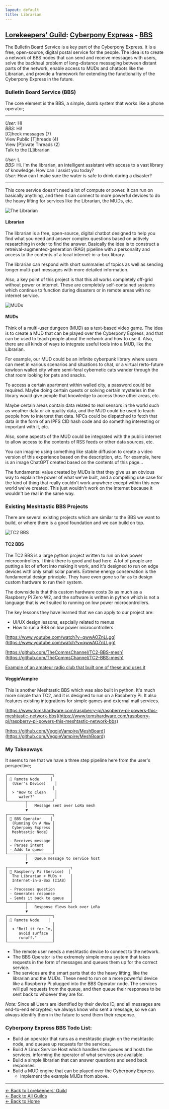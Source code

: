 ```yaml
---
layout: default
title: Librarian
---
```


## [Lorekeepers' Guild](/guilds/lorekeepers/): [Cyberpony Express](guilds/lorekeepers/cyberpony-express/) - [BBS](guilds/lorekeepers/cyberpony-express/bbs/)

The Bulletin Board Service is a key part of the Cyberpony Express. It is a free, open-source, digital postal service for the people. The idea is to create a network of BBS nodes that can send and receive messages with users, solve the backhaul problem of long-distance messaging between distant parts of the network, enable access to MUDs and chatbots like the Librarian, and provide a framework for extending the functionality of the Cyberpony Express in the future.

### Bulletin Board Service (BBS)

The core element is the BBS, a simple, dumb system that works like a phone operator;

---
*User:* Hi  
*BBS:*  Hi!  
[C]heck messages (7)  
View Public [T]hreads (4)  
View [P]rivate Threads (2)  
Talk to the [L]ibrarian  
  
*User:* L  
*BBS:* Hi. I'm the librarian, an intelligent assistant with access to a vast library of knowledge. How can I assist you today?  
*User:* How can I make sure the water is safe to drink during a disaster?  

---

This core service doesn't need a lot of compute or power. It can run on basically anything, and then it can connect to more powerful devices to do the heavy lifting for services like the Librarian, the MUDs, etc.

<img src="/assets/images/librarian.gif" alt="The Librarian" class="photo">

#### Librarian

The librarian is a free, open-source, digital chatbot designed to help you find what you need and answer complex questions based on actively researching in order to find the answer. Basically the idea is to construct a retreival-augmented-generation (RAG) pipeline with a personality and access to the contents of a local internet-in-a-box library.

The librarian can respond with short summaries of topics as well as sending longer multi-part messages with more detailed information.

Also, a key point of this project is that this all works completely off-grid without power or internet. These are completely self-contained systems which continue to function during disasters or in remote areas with no internet service.

<img src="/assets/images/muds.png" alt="MUDs" class="photo">

#### MUDs

Think of a multi-user dungeon (MUD) as a text-based video game. The idea is to create a MUD that can be played over the Cyberpony Express, and that can be used to teach people about the network and how to use it. Also, there are all kinds of ways to integrate useful tools into a MUD, like the Librarian. 

For example, our MUD could be an infinite cyberpunk library where users can meet in various scenarios and situations to chat, or a virtual rerto-future kowloon walled city where semi-feral cybernetic cats wander through the chat room looking for pets and snacks.

To access a certain apartment within walled city, a password could be required. Maybe doing certain quests or solving certain mysteries in the library would give people that knowledge to access those other areas, etc.

Maybe certain areas contain data related to real sensors in the world such as weather data or air quality data, and the MUD could be used to teach people how to interpret that data. NPCs could be dispatched to fetch that data in the form of an IPFS CID hash code and do something interesting or important with it, etc.

Also, some aspects of the MUD could be integrated with the public internet to allow access to the contents of RSS feeds or other data sources, etc.

You can imagine using something like stable diffusion to create a video version of this experience based on the description, etc. For example, here is an image ChatGPT created based on the contents of this page...

The fundamental value created by MUDs is that they give us an obvious way to explain the power of what we've built, and a compelling use case for the kind of thing that really couldn't work anywhere except within this new world we've created. This just wouldn't work on the internet because it wouldn't be real in the same way.

### Existing Meshtastic BBS Projects

There are several existing projects which are similar to the BBS we want to build, or where there is a good foundation and we can build on top.

<img src="/assets/images/tc2-bbs.jpg" alt="TC2 BBS" class="photo">

#### TC2 BBS

The TC2 BBS is a large python project written to run on low power microcontrollers. I think there is good and bad here. A lot of people are putting a lot of effort into making it work, and it's designed to run on edge devices with only small solar panels. Extreme energy conservation is the fundamental design principle. They have even gone so far as to design custom hardware to run their system. 

The downside is that this custom hardware costs 3x as much as a Raspberry Pi Zero W2, and the software is written in python which is not a language that is well suited to running on low power microcontrollers.

The key lessons they have learned that we can apply to our project are:
- UI/UX design lessons, espcially related to menus
- How to run a BBS on low power microcontrollers


[https://www.youtube.com/watch?v=qwwAOZnLLgg](https://www.youtube.com/watch?v=qwwAOZnLLgg)

[https://github.com/TheCommsChannel/TC2-BBS-mesh](https://github.com/TheCommsChannel/TC2-BBS-mesh)

[Example of an amateur radio club that built one of these and uses it](https://m0aws.co.uk/?p=3349)


#### VeggieVampire

This is another Meshtastic BBS which was also built in python. It's much more simple than TC2, and it is designed to run on a Raspberry Pi. It also features existing integrations for simple games and external mail services.


[https://www.tomshardware.com/raspberry-pi/raspberry-pi-powers-this-meshtastic-network-bbs](https://www.tomshardware.com/raspberry-pi/raspberry-pi-powers-this-meshtastic-network-bbs)

[https://github.com/VeggieVampire/MeshBoard](https://github.com/VeggieVampire/MeshBoard)

### My Takeaways

It seems to me that we have a three step pipeline here from the user's perspective;

```
┌────────────────────┐
│ 🌾 Remote Node     │
│  (User's Device)    │
│                    │
│  > "How to clean    │
│     water?"         │
└────────┬───────────┘
         │   Message sent over LoRa mesh
         ▼
┌────────────────────┐
│ 🧠 BBS Operator    │
│  (Running On A New │
│  Cyberpony Express │
│  Meshtastic Node)  │
│                    │
│ - Receives message │
│ - Parses intent    │
│ - Adds to queue    │
└────────┬───────────┘
         │   Queue message to service host
         ▼
┌────────────────────────────┐
│ 🧃 Raspberry Pi (Service)  │
│  The Librarian + MUDs +    │
│  Internet-in-a-Box (IIAB)  │
│                            │
│ - Processes question       │
│ - Generates response       │
│ - Sends it back to queue   │
└────────┬───────────────────┘
         │   Response flows back over LoRa
         ▼
┌────────────────────┐
│ 🌾 Remote Node    │
│                    │
│  < "Boil it for 1m,│
│     avoid surface  │
│     runoff."       │
└────────────────────┘
```

- The remote user needs a meshtastic device to connect to the network.
- The BBS Operator is the extremely simple menu system that takes requests in the form of messages and queues them up for the correct service.
- The services are the smart parts that do the heavy lifting, like the librarian and the MUDs. These need to run on a more powerful device like a Raspberry Pi plugged into the BBS Operator node. The services will pull requests from the queue, and then queue their responses to be sent back to whoever they are for.

*Note:* Since all Users are identified by their device ID, and all messages are end-to-end encrypted; we always know who sent a message, so we can always identify them in the future to send them their response.

### Cyberpony Express BBS Todo List:

- Build an operator that runs as a meshtastic plugin on the meshtastic node, and queues up requests for the services.
- Build A Linux Service Host which handles the queues and hosts the services, informing the operator of what services are available.
- Build a simple librarian that can answer questions and send back responses.
- Build a MUD engine that can be played over the Cyberpony Express.
    - Implement the example MUDs from above.

---

[← Back to Lorekeepers' Guild](/guilds/lorekeepers)  
[← Back to All Guilds](/guilds/)  
[← Back to Home](/)